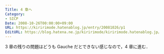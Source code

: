 ```yaml
---
Title: 4 章へ
Category:
- SICP
Date: 2008-10-26T00:00:00+09:00
URL: https://kiririmode.hatenablog.jp/entry/20081026/p1
EditURL: https://blog.hatena.ne.jp/kiririmode/kiririmode.hatenablog.jp/atom/entry/8454420450078213966
---
```



3 章の残りの問題はどうも Gauche だとできない感じなので，4 章に進む．

